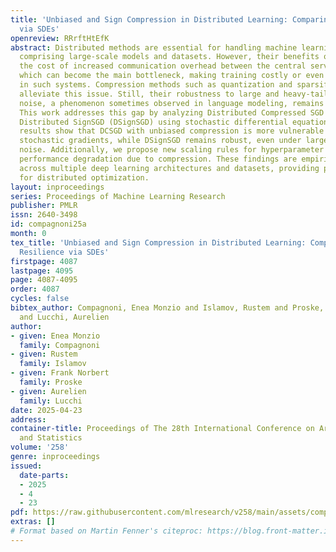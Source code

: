 ```yaml
---
title: 'Unbiased and Sign Compression in Distributed Learning: Comparing Noise Resilience
  via SDEs'
openreview: RRrftHtEfK
abstract: Distributed methods are essential for handling machine learning pipelines
  comprising large-scale models and datasets. However, their benefits often come at
  the cost of increased communication overhead between the central server and agents,
  which can become the main bottleneck, making training costly or even unfeasible
  in such systems. Compression methods such as quantization and sparsification can
  alleviate this issue. Still, their robustness to large and heavy-tailed gradient
  noise, a phenomenon sometimes observed in language modeling, remains poorly understood.
  This work addresses this gap by analyzing Distributed Compressed SGD (DCSGD) and
  Distributed SignSGD (DSignSGD) using stochastic differential equations (SDEs). Our
  results show that DCSGD with unbiased compression is more vulnerable to noise in
  stochastic gradients, while DSignSGD remains robust, even under large and heavy-tailed
  noise. Additionally, we propose new scaling rules for hyperparameter tuning to mitigate
  performance degradation due to compression. These findings are empirically validated
  across multiple deep learning architectures and datasets, providing practical recommendations
  for distributed optimization.
layout: inproceedings
series: Proceedings of Machine Learning Research
publisher: PMLR
issn: 2640-3498
id: compagnoni25a
month: 0
tex_title: 'Unbiased and Sign Compression in Distributed Learning: Comparing Noise
  Resilience via SDEs'
firstpage: 4087
lastpage: 4095
page: 4087-4095
order: 4087
cycles: false
bibtex_author: Compagnoni, Enea Monzio and Islamov, Rustem and Proske, Frank Norbert
  and Lucchi, Aurelien
author:
- given: Enea Monzio
  family: Compagnoni
- given: Rustem
  family: Islamov
- given: Frank Norbert
  family: Proske
- given: Aurelien
  family: Lucchi
date: 2025-04-23
address:
container-title: Proceedings of The 28th International Conference on Artificial Intelligence
  and Statistics
volume: '258'
genre: inproceedings
issued:
  date-parts:
  - 2025
  - 4
  - 23
pdf: https://raw.githubusercontent.com/mlresearch/v258/main/assets/compagnoni25a/compagnoni25a.pdf
extras: []
# Format based on Martin Fenner's citeproc: https://blog.front-matter.io/posts/citeproc-yaml-for-bibliographies/
---
```

